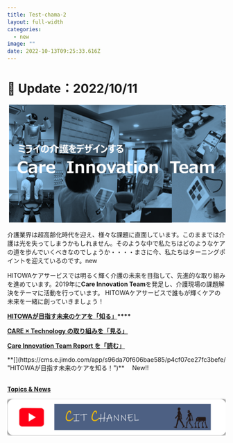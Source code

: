 ```yaml
---
title: Test-chama-2
layout: full-width
categories:
  - new
image: ""
date: 2022-10-13T09:25:33.616Z
---
```



<h1 class="black-600 text-right text-xs"> 🔄 Update：2022/10/11</h1>

![](/images/hi1.png)



介護業界は超高齢化時代を迎え、様々な課題に直面しています。このままでは介護は光を失ってしまうかもしれません。そのような中で私たちはどのようなケアの道を歩んでいくべきなのでしょうか・・・・まさに今、私たちはターニングポイントを迎えているのです。new

HITOWAケアサービスでは明るく輝く介護の未来を目指して、先進的な取り組みを進めています。2019年に**Care Innovation Team**を発足し、介護現場の課題解決をテーマに活動を行っています。 HITOWAケアサービスで誰もが輝くケアの未来を一緒に創っていきましょう！<br>



**[HITOWAが目指す未来のケアを「知る」](https://cms.e.jimdo.com/app/s96da70f606bae585/p4cf07ce27fc3befe/ "HITOWAが目指す未来のケアを知る！")****[](https://cms.e.jimdo.com/app/s96da70f606bae585/p3bfb13d1c0fdcd5a/ "HITOWAの Care Innovation の取り組みを見る！")**

**[CARE × Technology の取り組みを「見る」](https://cms.e.jimdo.com/app/s96da70f606bae585/p3bfb13d1c0fdcd5a/ "HITOWAの Care Innovation の取り組みを見る！")**

**[Care Innovation Team Report を「読む」](https://cms.e.jimdo.com/app/s96da70f606bae585/p9fb64ab529885de4/ "Care Innovation Team Report を読む！")**



<div class="bg-green-400 bg-opacity-50 p-2 w-full h-full"> <span class="text-black-600 text-left text-base text-xl font-bold">**[](https://cms.e.jimdo.com/app/s96da70f606bae585/p4cf07ce27fc3befe/ "HITOWAが目指す未来のケアを知る！")**</sapn> <span class="text-red-600 text-base font-bold">　New!!</span> </div><br>



**[Topics & News](https://cms.e.jimdo.com/app/s96da70f606bae585/p17403f6c0a5e25fe/ "Topics&News")**



![](/images/1589353709.png)
